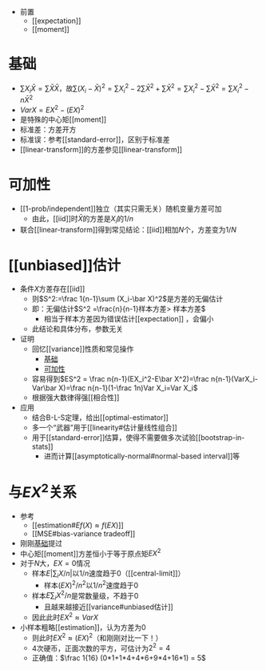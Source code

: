 - 前置
  - [[expectation]]
  - [[moment]]
# 基础
- $\sum X_i \bar X = \sum \bar X\bar X$，故$\sum (X_i-\bar X)^2=\sum X_i^2-2\sum \bar X^2+\sum \bar X^2=\sum X_i^2-\sum \bar X^2=\sum X_i^2-n\bar X^2$
- $VarX=EX^2-(EX)^2$
- 是特殊的中心矩[[moment]]
- 标准差：方差开方
- 标准误：参考[[standard-error]]，区别于标准差
- [[linear-transform]]的方差参见[[linear-transform]]
# 可加性
- [[1-prob/independent]]独立（其实只需无关）随机变量方差可加
  - 由此，[[iid]]时$\bar X$的方差是$X_i$的$1/n$
- 联合[[linear-transform]]得到常见结论：[[iid]]相加$N$个，方差变为$1/N$
# [[unbiased]]估计
- 条件$X$方差存在[[iid]]
  - 则$S^2:=\frac 1{n-1}\sum (X_i-\bar X)^2$是方差的无偏估计
  - 即：无偏估计$S^2 =\frac{n}{n-1}样本方差> 样本方差$
    - 相当于样本方差因为错误估计[[expectation]] ，会偏小
  - 此结论和具体分布，参数无关
- 证明
  - 回忆[[variance]]性质和常见操作
    - [基础](#基础)
    - [可加性](#可加性)
  - 容易得到$ES^2 = \frac n{n-1}(EX_i^2-E\bar X^2)=\frac n{n-1}(VarX_i-Var\bar X)=\frac n{n-1}(1-\frac 1n)Var X_i=Var X_i$
  - 根据强大数律得强[[相合性]]
- 应用
  - 结合B-L-S定理，给出[[optimal-estimator]]
  - 多一个“武器”用于[[linearity#估计量线性组合]]
  - 用于[[standard-error]]估算，使得不需要做多次试验[[bootstrap-in-stats]]
    - 进而计算[[asymptotically-normal#normal-based interval]]等
# 与$EX^2$关系
- 参考
  - [[estimation#$Ef(X)\approx f(EX)$]]
  - [[MSE#bias-variance tradeoff]]
- 刚刚[基础](#基础)提过
- 中心矩[[moment]]方差恒小于等于原点矩$EX^2$
- 对于$N$大，$EX=0$情况
  - 样本$E|\sum _iX/n|$以$1/n$速度趋于0（[[central-limit]]）
    - 样本$(EX)^2/n^2$以$1/n^2$速度趋于0
  - 样本$E\sum_i X^2/n$是常数量级，不趋于0
    - 且越来越接近[[variance#unbiased估计]]
  - 因此此时$EX^2\approx VarX$
- 小样本粗略[[estimation]]，认为方差为0
  - 则此时$EX^2\approx (EX)^2$（和刚刚对比一下！）
  - 4次硬币，正面次数的平方，可估计为$2^2=4$
  - 正确值：$\frac 1{16} (0*1+1*4+4*6+9*4+16*1) = 5$